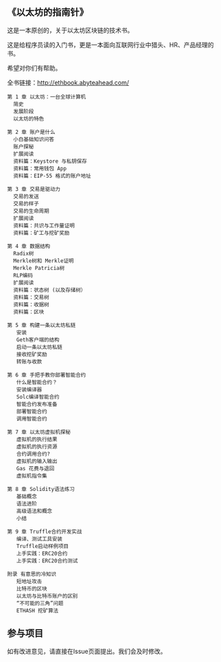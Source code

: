 ## 《以太坊的指南针》

这是一本原创的，关于以太坊区块链的技术书。

这是给程序员读的入门书，更是一本面向互联网行业中猎头、HR、产品经理的书。

希望对你们有帮助。

全书链接：http://ethbook.abyteahead.com/

```
第 1 章 以太坊：一台全球计算机
  简史
  发展阶段
  以太坊的特色

第 2 章 账户是什么
  小白基础知识问答
  账户探秘
  扩展阅读
  资料篇：Keystore 与私钥保存
  资料篇：常用钱包 App
  资料篇：EIP-55 格式的账户地址

第 3 章 交易是驱动力
  交易的发送
  交易的样子
  交易的生命周期
  扩展阅读
  资料篇：共识与工作量证明
  资料篇：矿工与挖矿奖励

第 4 章 数据结构
  Radix树
  Merkle树和 Merkle证明
  Merkle Patricia树
  RLP编码
  扩展阅读
  资料篇：状态树 (以及存储树）
  资料篇：交易树
  资料篇：收据树
  资料篇：区块

第 5 章 构建一条以太坊私链
   安装
   Geth客户端的结构
   启动一条以太坊私链
   接收挖矿奖励
   转账与收款

第 6 章 手把手教你部署智能合约
   什么是智能合约？
   安装编译器
   Solc编译智能合约
   智能合约发布准备
   部署智能合约
   调用智能合约

第 7 章 以太坊虚拟机探秘
   虚拟机的执行结果
   虚拟机的执行资源
   合约调用合约?
   虚拟机的输入输出
   Gas 花费与退回
   虚拟机指令集

第 8 章 Solidity语法练习
   基础概念
   语法进阶
   高级语法和概念
   小结

第 9 章 Truffle合约开发实战
   编译、测试工具安装
   Truffle启动样例项目
   上手实践：ERC20合约
   上手实践：ERC20合约测试

附录 有意思的冷知识
   短地址攻击
   比特币的区块
   以太坊与比特币账户的区别
   “不可能的三角”问题
   ETHASH 挖矿算法
```

## 参与项目

如有改进意见，请直接在Issue页面提出。我们会及时修改。